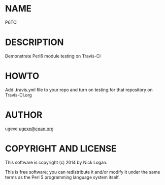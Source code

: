 # NAME

P6TCI

# DESCRIPTION

Demonstrate Perl6 module testing on Travis-CI

# HOWTO

Add .travis.yml file to your repo and turn on testing for that repository on Travis-CI.org

# AUTHOR

ugexe <ugexe@cpan.org>

# COPYRIGHT AND LICENSE

This software is copyright (c) 2014 by Nick Logan.

This is free software; you can redistribute it and/or modify it under
the same terms as the Perl 5 programming language system itself.